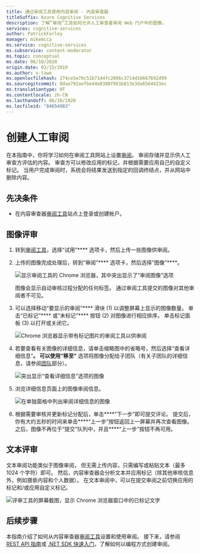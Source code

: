 ```yaml
---
title: 通过审阅工具使用内容审阅 - 内容审查器
titleSuffix: Azure Cognitive Services
description: 了解“审阅”工具如何允许人工审查者审阅 Web 门户中的图像。
services: cognitive-services
author: PatrickFarley
manager: mikemcca
ms.service: cognitive-services
ms.subservice: content-moderator
ms.topic: conceptual
ms.date: 06/10/2020
origin.date: 03/15/2019
ms.author: v-tawe
ms.openlocfilehash: 274ce5e70c52b7144fc2006c3714d16667692d99
ms.sourcegitcommit: 8dae792aefbe44e8388f961b813e3da6564423ec
ms.translationtype: HT
ms.contentlocale: zh-CN
ms.lasthandoff: 06/10/2020
ms.locfileid: "84654983"
---
```

# <a name="create-human-reviews"></a>创建人工审阅

在本指南中，你将学习如何在审阅工具网站上设置[审阅](../review-api.md#reviews)。 审阅存储并显示供人工审查方评估的内容。 审查方可以修改应用的标记，并根据需要应用自己的自定义标记。 当用户完成审阅时，系统会将结果发送到指定的回调终结点，并从网站中删除内容。

## <a name="prerequisites"></a>先决条件

- 在内容审查器[审阅工具](https://contentmoderator.cognitive.microsoft.com/)站点上登录或创建帐户。

## <a name="image-reviews"></a>图像评审

1. 转到[审阅工具](https://contentmoderator.cognitive.microsoft.com/)，选择“试用”**** 选项卡，然后上传一些图像供审阅。
1. 上传的图像完成处理后，转到“审阅”**** 选项卡，然后选择“图像”****。

    ![显示审阅工具的 Chrome 浏览器，其中突出显示了“审阅图像”选项](images/review-images-1.png)

    图像会显示自动审核过程分配的任何标签。 通过审阅工具提交的图像对其他审阅者不可见。

1. 可以选择移动“要显示的审阅”**** 滑块 (1) 以调整屏幕上显示的图像数量。 单击“已标记”**** 或“未标记”**** 按钮 (2) 对图像进行相应排序。 单击标记面板 (3) 以打开或关闭它。

    ![Chrome 浏览器显示带有标记图片的审阅工具以供审阅](images/review-images-2.png)

1. 若要查看有关图像的详细信息，请单击缩略图中的省略号，然后选择“查看详细信息”****。 可以使用“移至”**** 选项将图像分配给子团队（有关子团队的详细信息，请参阅[团队](./configure.md#manage-team-and-subteams)部分）。

    ![突出显示“查看详细信息”选项的图像](images/review-images-3.png)

1. 浏览详细信息页面上的图像审阅信息。

    ![在单独窗格中列出审阅详细信息的图像](images/review-images-4.png)

1. 根据需要审核并更新标记分配后，单击****“下一步”即可提交评论。 提交后，你有大约五秒的时间来单击****“上一步”按钮返回上一屏幕并再次查看图像。 之后，图像不再位于“提交”队列中，并且****“上一步”按钮不再可用。

## <a name="text-reviews"></a>文本评审

文本审阅功能类似于图像审阅， 但无需上传内容，只需编写或粘贴文本（最多 1024 个字符）即可。 然后，内容审查器会分析文本并应用标记（除其他审核信息外，例如猥亵内容和个人数据）。 在文本审阅中，可以在提交审阅之前切换应用的标记和/或应用自定义标记。

![评审工具的屏幕截图，显示 Chrome 浏览器窗口中的已标记文字](../images/reviewresults_text.png)

## <a name="next-steps"></a>后续步骤

本指南介绍了如何从内容审查器[审阅工具](https://contentmoderator.cognitive.microsoft.com)设置和使用审阅。 接下来，请参阅 [REST API 指南](../try-review-api-review.md)或 [.NET SDK 快速入门](../dotnet-sdk-quickstart.md)，了解如何以编程方式创建审阅。
